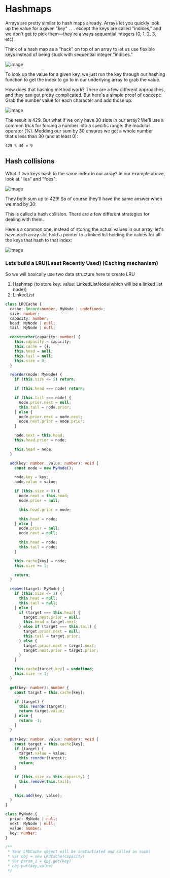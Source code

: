 # Hashmaps

Arrays are pretty similar to hash maps already. Arrays let you quickly look up the value for a given "key" . . . except the keys are called "indices," and we don't get to pick them—they're always sequential integers (0, 1, 2, 3, etc).

Think of a hash map as a "hack" on top of an array to let us use flexible keys instead of being stuck with sequential integer "indices."

![image](https://www.interviewcake.com/images/svgs/cs_for_hackers__hash_tables_lies_key_labeled.svg?bust=210)

To look up the value for a given key, we just run the key through our hashing function to get the index to go to in our underlying array to grab the value.

How does that hashing method work? There are a few different approaches, and they can get pretty complicated. But here's a simple proof of concept:
Grab the number value for each character and add those up.

![image](https://www.interviewcake.com/images/svgs/cs_for_hackers__hash_tables_lies_chars.svg?bust=210)

The result is 429. But what if we only have 30 slots in our array? We'll use a common trick for forcing a number into a specific range: the modulus operator (%). Modding our sum by 30 ensures we get a whole number that's less than 30 (and at least 0):

```dotnetcli
429 % 30 = 9
```

## Hash collisions

What if two keys hash to the same index in our array? In our example above, look at "lies" and "foes":

![image](https://www.interviewcake.com/images/svgs/cs_for_hackers__hash_tables_lies_and_foes_addition.svg?bust=210)

They both sum up to 429! So of course they'll have the same answer when we mod by 30:

This is called a hash collision. There are a few different strategies for dealing with them.

Here's a common one: instead of storing the actual values in our array, let's have each array slot hold a pointer to a linked list holding the values for all the keys that hash to that index:

![image](https://www.interviewcake.com/images/svgs/cs_for_hackers__hash_tables_hash_collision_key_val.svg?bust=210)

### Lets build a LRU(Least Recently Used) (Caching mechanism)

So we will basically use two data structure here to create LRU

1. Hashmap (to store key: value: LinkedListNode(which will be a linked list node))
1. LinkedList

```typescript
class LRUCache {
  cache: Record<number, MyNode | undefined>;
  size: number;
  capacity: number;
  head: MyNode | null;
  tail: MyNode | null;

  constructor(capacity: number) {
    this.capacity = capacity;
    this.cache = {};
    this.head = null;
    this.tail = null;
    this.size = 0;
  }

  reorder(node: MyNode) {
    if (this.size <= 1) return;

    if (this.head === node) return;

    if (this.tail === node) {
      node.prior.next = null;
      this.tail = node.prior;
    } else {
      node.prior.next = node.next;
      node.next.prior = node.prior;
    }

    node.next = this.head;
    this.head.prior = node;

    this.head = node;
  }

  add(key: number, value: number): void {
    const node = new MyNode();

    node.key = key;
    node.value = value;

    if (this.size > 0) {
      node.next = this.head;
      node.prior = null;

      this.head.prior = node;

      this.head = node;
    } else {
      node.prior = null;
      node.next = null;

      this.head = node;
      this.tail = node;
    }

    this.cache[key] = node;
    this.size += 1;

    return;
  }

  remove(target: MyNode) {
    if (this.size <= 1) {
      this.head = null;
      this.tail = null;
    } else {
      if (target === this.head) {
        target.next.prior = null;
        this.head = target.next;
      } else if (target === this.tail) {
        target.prior.next = null;
        this.tail = target.prior;
      } else {
        target.prior.next = target.next;
        target.next.prior = target.prior;
      }
    }

    this.cache[target.key] = undefined;
    this.size -= 1;
  }

  get(key: number): number {
    const target = this.cache[key];

    if (target) {
      this.reorder(target);
      return target.value;
    } else {
      return -1;
    }
  }

  put(key: number, value: number): void {
    const target = this.cache[key];
    if (target) {
      target.value = value;
      this.reorder(target);
      return;
    }

    if (this.size >= this.capacity) {
      this.remove(this.tail);
    }

    this.add(key, value);
  }
}

class MyNode {
  prior: MyNode | null;
  next: MyNode | null;
  value: number;
  key: number;
}

/**
 * Your LRUCache object will be instantiated and called as such:
 * var obj = new LRUCache(capacity)
 * var param_1 = obj.get(key)
 * obj.put(key,value)
 */
```
